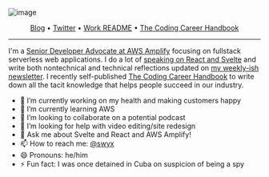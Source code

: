<!--<h3 align="center">
</h3> -->

![image](https://user-images.githubusercontent.com/6764957/87082196-3418a980-c25d-11ea-9987-0d9787d54100.png)

<p align="center">
  <a href="https://swyx.io">Blog</a> •
  <a href="https://twitter.com/swyx">Twitter</a> •
  <a href="https://github.com/sw-yx/README">Work README</a> •
  <a href="https://learninpublic.org/?from=GH%20README">The Coding Career Handbook</a>
</p>

---

I'm a [Senior Developer Advocate at AWS Amplify](https://www.swyx.io/writing/hello-aws/) focusing on fullstack serverless web applications. I do a lot of [speaking on React and Svelte](https://www.swyx.io/speaking/) and write both nontechnical and technical reflections updated on [my weekly-ish newsletter](https://tinyletter.com/swyx). I recently self-published <a href="https://learninpublic.org/?from=GH%20README">The Coding Career Handbook</a> to write down all the tacit knowledge that helps people succeed in our industry.

- 🔭 I’m currently working on my health and making customers happy
- 🌱 I’m currently learning AWS
- 👯 I’m looking to collaborate on a potential podcast
- 🤔 I’m looking for help with video editing/site redesign
- 💬 Ask me about Svelte and React and AWS Amplify!
- 📫 How to reach me: <a href="https://twitter.com/swyx">@swyx</a> 
- 😄 Pronouns: he/him
- ⚡ Fun fact: I was once detained in Cuba on suspicion of being a spy
